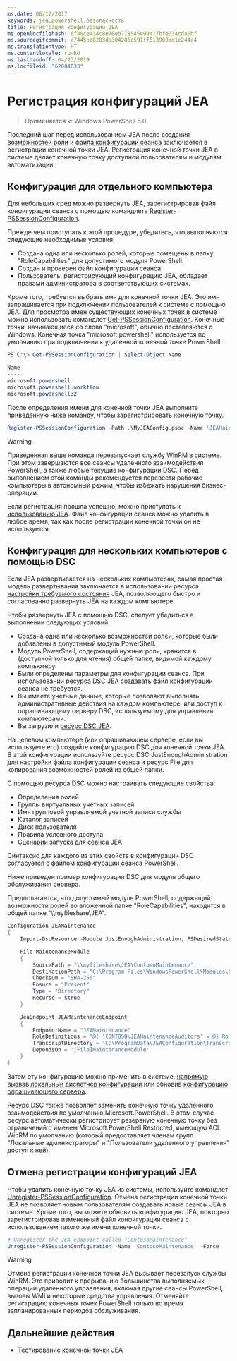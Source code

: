 ```yaml
---
ms.date: 06/12/2017
keywords: jea,powershell,безопасность
title: Регистрация конфигураций JEA
ms.openlocfilehash: 6fa0ce434c8e70eb718545e99417bfe034cda6bf
ms.sourcegitcommit: e7445ba8203da304286c591ff513900ad1c244a4
ms.translationtype: HT
ms.contentlocale: ru-RU
ms.lasthandoff: 04/23/2019
ms.locfileid: "62084833"
---
```

# <a name="registering-jea-configurations"></a>Регистрация конфигураций JEA

> Применяется к: Windows PowerShell 5.0

Последний шаг перед использованием JEA после создания [возможностей роли](role-capabilities.md) и [файла конфигурации сеанса](session-configurations.md) заключается в регистрации конечной точки JEA.
Регистрация конечной точки JEA в системе делает конечную точку доступной пользователям и модулям автоматизации.

## <a name="single-machine-configuration"></a>Конфигурация для отдельного компьютера

Для небольших сред можно развернуть JEA, зарегистрировав файл конфигурации сеанса с помощью командлета [Register-PSSessionConfiguration](https://msdn.microsoft.com/powershell/reference/5.1/microsoft.powershell.core/register-pssessionconfiguration).

Прежде чем приступать к этой процедуре, убедитесь, что выполняются следующие необходимые условия:
- Создана одна или несколько ролей, которые помещены в папку "RoleCapabilities" для допустимого модуля PowerShell.
- Создан и проверен файл конфигурации сеанса.
- Пользователь, регистрирующий конфигурацию JEA, обладает правами администратора в соответствующих системах.

Кроме того, требуется выбрать имя для конечной точки JEA.
Это имя запрашивается при подключении пользователей к системе с помощью JEA.
Для просмотра имен существующих конечных точек в системе можно использовать командлет [Get-PSSessionConfiguration](https://msdn.microsoft.com/powershell/reference/5.1/microsoft.powershell.core/get-pssessionconfiguration).
Конечные точки, начинающиеся со слова "microsoft", обычно поставляются с Windows.
Конечная точка "microsoft.powershell" используется по умолчанию при подключении к удаленной конечной точке PowerShell.

```powershell
PS C:\> Get-PSSessionConfiguration | Select-Object Name

Name
----
microsoft.powershell
microsoft.powershell.workflow
microsoft.powershell32
```

После определения имени для конечной точки JEA выполните приведенную ниже команду, чтобы зарегистрировать конечную точку.

```powershell
Register-PSSessionConfiguration -Path .\MyJEAConfig.pssc -Name 'JEAMaintenance' -Force
```

> [!WARNING]
> Приведенная выше команда перезапускает службу WinRM в системе.
> При этом завершаются все сеансы удаленного взаимодействия PowerShell, а также любые текущие конфигурации DSC.
> Перед выполнением этой команды рекомендуется перевести рабочие компьютеры в автономный режим, чтобы избежать нарушения бизнес-операции.

Если регистрация прошла успешно, можно приступать к [использованию JEA](using-jea.md).
Файл конфигурации сеанса можно удалить в любое время, так как после регистрации конечной точки он не используется.

## <a name="multi-machine-configuration-with-dsc"></a>Конфигурация для нескольких компьютеров с помощью DSC

Если JEA развертывается на нескольких компьютерах, самая простая модель развертывания заключается в использовании ресурса [настройки требуемого состояния](https://msdn.microsoft.com/powershell/dsc/overview) JEA, позволяющего быстро и согласованно развернуть JEA на каждом компьютере.

Чтобы развернуть JEA с помощью DSC, следует убедиться в выполнении следующих условий:
- Создана одна или несколько возможностей ролей, которые были добавлены в допустимый модуль PowerShell.
- Модуль PowerShell, содержащий нужные роли, хранится в (доступной только для чтения) общей папке, видимой каждому компьютеру.
- Были определены параметры для конфигурации сеанса. При использовании ресурса DSC JEA создавать файл конфигурации сеанса не требуется.
- Вы имеете учетные данные, которые позволяют выполнять административные действия на каждом компьютере, или доступ к опрашивающему серверу DSC, используемому для управления компьютерами.
- Вы загрузили [ресурс DSC JEA](https://github.com/PowerShell/JEA/tree/master/DSC%20Resource).

На целевом компьютере (или опрашивающем сервере, если вы используете его) создайте конфигурацию DSC для конечной точки JEA.
В этой конфигурации используйте ресурс DSC JustEnoughAdministration для настройки файла конфигурации сеанса и ресурс File для копирования возможностей ролей из общей папки.

С помощью ресурса DSC можно настраивать следующие свойства:
- Определения ролей
- Группы виртуальных учетных записей
- Имя групповой управляемой учетной записи службы
- Каталог записей
- Диск пользователя
- Правила условного доступа
- Сценарии запуска для сеанса JEA

Синтаксис для каждого из этих свойств в конфигурации DSC согласуется с файлом конфигурации сеанса PowerShell.

Ниже приведен пример конфигурации DSC для модуля общего обслуживания сервера.

Предполагается, что допустимый модуль PowerShell, содержащий возможности ролей во вложенной папке "RoleCapabilities", находится в общей папке "\\\\myfileshare\\JEA".


```powershell
Configuration JEAMaintenance
{
    Import-DscResource -Module JustEnoughAdministration, PSDesiredStateConfiguration

    File MaintenanceModule
    {
        SourcePath = "\\myfileshare\JEA\ContosoMaintenance"
        DestinationPath = "C:\Program Files\WindowsPowerShell\Modules\ContosoMaintenance"
        Checksum = "SHA-256"
        Ensure = "Present"
        Type = "Directory"
        Recurse = $true
    }

    JeaEndpoint JEAMaintenanceEndpoint
    {
        EndpointName = "JEAMaintenance"
        RoleDefinitions = "@{ 'CONTOSO\JEAMaintenanceAuditors' = @{ RoleCapabilities = 'GeneralServerMaintenance-Audit' }; 'CONTOSO\JEAMaintenanceAdmins' = @{ RoleCapabilities = 'GeneralServerMaintenance-Audit', 'GeneralServerMaintenance-Admin' } }"
        TranscriptDirectory = 'C:\ProgramData\JEAConfiguration\Transcripts'
        DependsOn = '[File]MaintenanceModule'
    }
}
```

Затем эту конфигурацию можно применить в системе, [напрямую вызвав локальный диспетчер конфигураций](https://msdn.microsoft.com/powershell/dsc/metaconfig) или обновив [конфигурацию опрашивающего сервера](https://msdn.microsoft.com/powershell/dsc/pullserver).

Ресурс DSC также позволяет заменить конечную точку удаленного взаимодействия по умолчанию Microsoft.PowerShell.
В этом случае ресурс автоматически регистрирует резервную конечную точку без ограничений с именем Microsoft.PowerShell.Restricted, имеющую ACL WinRM по умолчанию (который предоставляет членам групп "Локальные администраторы" и "Пользователи удаленного управления" доступ к ней).

## <a name="unregistering-jea-configurations"></a>Отмена регистрации конфигураций JEA

Чтобы удалить конечную точку JEA из системы, используйте командлет [Unregister-PSSessionConfiguration](https://msdn.microsoft.com/powershell/reference/5.1/microsoft.powershell.core/Unregister-PSSessionConfiguration).
Отмена регистрации конечной точки JEA не позволяет новым пользователям создавать новые сеансы JEA в системе.
Кроме того, вы можете обновить конфигурацию JEA, повторно зарегистрировав измененный файл конфигурации сеанса с использованием такого же имени конечной точки.

```powershell
# Unregister the JEA endpoint called "ContosoMaintenance"
Unregister-PSSessionConfiguration -Name 'ContosoMaintenance' -Force
```

> [!WARNING]
> Отмена регистрации конечной точки JEA вызывает перезапуск службы WinRM.
> Это приводит к прерыванию большинства выполняемых операций удаленного управления, включая другие сеансы PowerShell, вызовы WMI и некоторые средства управления.
> Отменяйте регистрацию конечных точек PowerShell только во время запланированных периодов обслуживания.

## <a name="next-steps"></a>Дальнейшие действия

- [Тестирование конечной точки JEA](using-jea.md)
